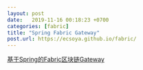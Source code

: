```yaml
---
layout: post
date:   2019-11-16 00:18:23 +0700
categories: [fabric]
title: "Spring Fabric Gateway"
post.url: https://ecsoya.github.io/fabric/
---
```


[基于Spring的Fabric区块链Gateway](https://ecsoya.github.io/fabric/)
